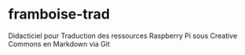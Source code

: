 # framboise-trad
Didacticiel pour Traduction des ressources Raspberry Pi sous Creative Commons en Markdown via Git

